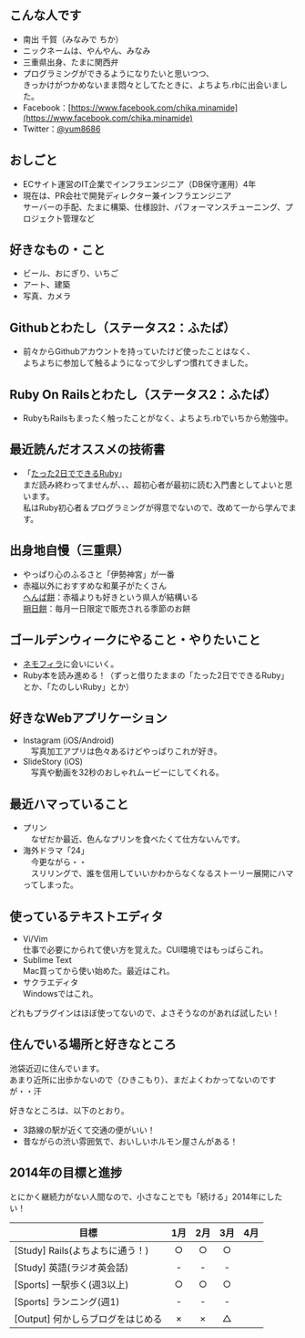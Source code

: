 ## こんな人です
* 南出 千賀（みなみで ちか）
* ニックネームは、やんやん、みなみ
* 三重県出身、たまに関西弁
* プログラミングができるようになりたいと思いつつ、  
 きっかけがつかめないまま悶々としてたときに、よちよち.rbに出会いました。
* Facebook：[https://www.facebook.com/chika.minamide](https://www.facebook.com/chika.minamide)
* Twitter：[@yum8686](https://twitter.com/yum8686)

## おしごと
* ECサイト運営のIT企業でインフラエンジニア（DB保守運用）4年
* 現在は、PR会社で開発ディレクター兼インフラエンジニア  
 サーバーの手配、たまに構築、仕様設計、パフォーマンスチューニング、プロジェクト管理など  

## 好きなもの・こと
* ビール、おにぎり、いちご
* アート、建築
* 写真、カメラ

## Githubとわたし（ステータス2：ふたば）
* 前々からGithubアカウントを持っていたけど使ったことはなく、  
 よちよちに参加して触るようになって少しずつ慣れてきました。

## Ruby On Railsとわたし（ステータス2：ふたば）
* RubyもRailsもまったく触ったことがなく、よちよち.rbでいちから勉強中。

## 最近読んだオススメの技術書
* 「[たった2日でできるRuby](http://www.amazon.co.jp/dp/4798040215)」  
まだ読み終わってませんが、、、超初心者が最初に読む入門書としてよいと思います。  
私はRuby初心者＆プログラミングが得意でないので、改めて一から学んでます。

## 出身地自慢（三重県）
* やっぱり心のふるさと「伊勢神宮」が一番
* 赤福以外におすすめな和菓子がたくさん  
[へんば餅](http://www.henbaya.jp/)：赤福よりも好きという県人が結構いる  
[朔日餅](http://www.akafuku.co.jp/product/tsuitachimochi/)：毎月一日限定で販売される季節のお餅

## ゴールデンウィークにやること・やりたいこと
* [ネモフィラ](https://www.shikiclub.co.jp/shikitabi/trip_day/hitachi-spring_flower.html)に会いにいく。  
* Ruby本を読み進める！（ずっと借りたままの「たった2日でできるRuby」とか、「たのしいRuby」とか）

## 好きなWebアプリケーション
* Instagram (iOS/Android)  
　写真加工アプリは色々あるけどやっぱりこれが好き。  
* SlideStory (iOS)  
　写真や動画を32秒のおしゃれムービーにしてくれる。

## 最近ハマっていること
* プリン  
　なぜだか最近、色んなプリンを食べたくて仕方ないんです。
* 海外ドラマ「24」  
　今更ながら・・  
　スリリングで、誰を信用していいかわからなくなるストーリー展開にハマってしまった。

## 使っているテキストエディタ
* Vi/Vim  
仕事で必要にかられて使い方を覚えた。CUI環境ではもっぱらこれ。
* Sublime Text  
Mac買ってから使い始めた。最近はこれ。
* サクラエディタ  
Windowsではこれ。  

どれもプラグインはほぼ使ってないので、よさそうなのがあれば試したい！

## 住んでいる場所と好きなところ
池袋近辺に住んでいます。  
あまり近所に出歩かないので（ひきこもり）、まだよくわかってないのですが・・汗  

好きなところは、以下のとおり。  
* 3路線の駅が近くて交通の便がいい！
* 昔ながらの渋い雰囲気で、おいしいホルモン屋さんがある！

## 2014年の目標と進捗
とにかく継続力がない人間なので、小さなことでも「続ける」2014年にしたい！  

| 目標                      | 1月 | 2月 | 3月 | 4月 |
| ------------------------- |:---:|:---:|:---:|:---:|
|[Study] Rails(よちよちに通う！)|○|○|○||
|[Study] 英語(ラジオ英会話) |-|-|-||
|[Sports] 一駅歩く(週3以上)          |○|○|○||
|[Sports] ランニング(週1)          |-|-|-||
|[Output] 何かしらブログをはじめる    |×|×|△||
